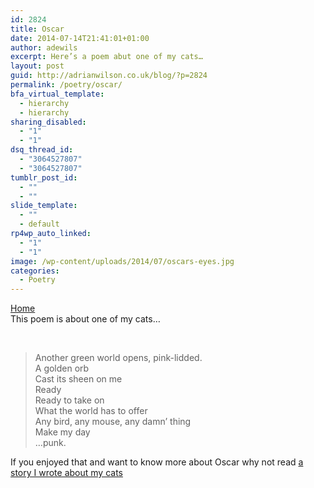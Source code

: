 ```yaml
---
id: 2824
title: Oscar
date: 2014-07-14T21:41:01+01:00
author: adewils
excerpt: Here’s a poem abut one of my cats…
layout: post
guid: http://adrianwilson.co.uk/blog/?p=2824
permalink: /poetry/oscar/
bfa_virtual_template:
  - hierarchy
  - hierarchy
sharing_disabled:
  - "1"
  - "1"
dsq_thread_id:
  - "3064527807"
  - "3064527807"
tumblr_post_id:
  - ""
  - ""
slide_template:
  - ""
  - default
rp4wp_auto_linked:
  - "1"
  - "1"
image: /wp-content/uploads/2014/07/oscars-eyes.jpg
categories:
  - Poetry
---
```

<span><span><a href="https://www.adewils.com/">Home</a></span><br />This poem is about one of my cats&#8230; <!--more-->

<br /> </p> 

<blockquote>
  <p>
    Another green world opens, pink-lidded.<br /> A golden orb<br /> Cast its sheen on me<br /> Ready<br /> Ready to take on<br /> What the world has to offer<br /> Any bird, any mouse, any damn&#8217; thing<br /> Make my day<br /> &#8230;punk.
  </p>
</blockquote>

<p>
  If you enjoyed that and want to know more about Oscar why not read <a href="https://adewils.com/writing/flash-fiction/oscar-ella-and-ringo/">a story I wrote about my cats</a>
</p>